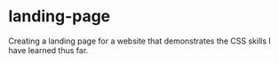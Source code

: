 # landing-page
Creating a landing page for a website that demonstrates the CSS skills I have learned thus far.
